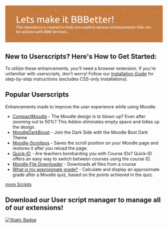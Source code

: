 ![Header](images/header.png)

## New to Userscripts? Here's How to Get Started:

To utilize these enhancements, you'll need a browser extension. If you're unfamiliar with userscripts, don't worry! Follow our [Installation Guide](https://github.com/BBBaden-Moodle-userscripts/userscript-installation-guide/blob/main/README.md) for step-by-step instructions (excludes CSS-only installations).

## Popular Userscripts

Enhancements made to improve the user experience while using Moodle.

- [CompactMoodle](https://github.com/Hutch79/CompactMoodle) - The Moodle design is to blown up? Even after zooming out to 50%? This Addon eliminates empty space and tidies up the design.
- [MoodleDarkBoost](https://github.com/Hutch79/MoodleDarkBoost) - Join the Dark Side with the Moodle Bost Dark Theme
- [Moodle-Scrollpos](https://github.com/BBBelektronik/moodle-scrollpos) - Saves the scroll position on your Moodle page and restores it after you reload the page.
- [Quick-ID](https://github.com/BBBaden-Moodle-userscripts/quick-ID) - Are teachers bombarding you with Course IDs? Quick-ID offers an easy way to switch between courses using the course ID.
- [Moodle File Downloader](https://github.com/BBBaden-Moodle-userscripts/Download-All-Files) - Downloads all files from a course
- [What is my approximate grade?](https://github.com/BBBaden-Moodle-userscripts/What-is-my-approximate-grade) - Calculate and display an approximate grade after a Moodle quiz, based on the points achieved in the quiz.

[more Scripts](https://github.com/BBBaden-Moodle-userscripts/BBBaden-Moodle/blob/main/AllProjects.md)

## Download our User script manager to manage all of our extensions!

[![Static Badge](https://img.shields.io/badge/Install-Script-dark_green?style=for-the-badge&color=dark_green)](https://github.com/BBBaden-Moodle-userscripts/BBBUserScriptManager)

